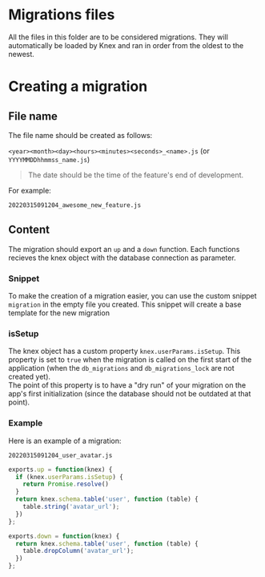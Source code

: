 # Migrations files

All the files in this folder are to be considered migrations.
They will automatically be loaded by Knex and ran in order from the oldest to the newest.

# Creating a migration

## File name

The file name should be created as follows:

`<year><month><day><hours><minutes><seconds>_<name>.js` (or `YYYYMMDDhhmmss_name.js`)

> The date should be the time of the feature's end of development.

For example:

```
20220315091204_awesome_new_feature.js
```

## Content

The migration should export an `up` and a `down` function. Each functions recieves the knex object with the database connection as parameter.

### Snippet

To make the creation of a migration easier, you can use the custom snippet `migration` in the empty file you created. This snippet will create a base template for the new migration

### isSetup

The knex object has a custom property `knex.userParams.isSetup`. This property is set to `true` when the migration is called on the first start of the application (when the `db_migrations` and `db_migrations_lock` are not created yet).  
The point of this property is to have a "dry run" of your migration on the app's first initialization (since the database should not be outdated at that point).

### Example

Here is an example of a migration:

`20220315091204_user_avatar.js`

```js
exports.up = function(knex) {
  if (knex.userParams.isSetup) {
    return Promise.resolve()
  }
  return knex.schema.table('user', function (table) {
    table.string('avatar_url');
  })
};

exports.down = function(knex) {
  return knex.schema.table('user', function (table) {
    table.dropColumn('avatar_url');
  })
};
```